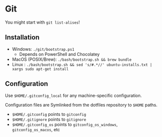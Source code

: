 # Git

You might start with `git list-alises`!

## Installation

  - Windows: `./git/bootstrap.ps1`
    - Depends on PowerShell and Chocolatey
  - MacOS (POSIX/Brew): `./bash/bootstrap.sh && brew bundle`
  - Linux             : `./bash/bootstrap.sh && sed 's/#.*//' ubuntu-installs.txt | xargs sudo apt-get install`

## Configuration

Use `$HOME/.gitconfig_local` for any machine-specific configuration.

Configuration files are Symlinked from the dotfiles repository to `$HOME` paths.

  - `$HOME/.gitconfig` points to `gitconfig`
  - `$HOME/.gitignore` points to `gitignore`
  - `$HOME/.gitconfig_os` points to `gitconfig_os_windows`, `gitconfig_os_macos`, etc

